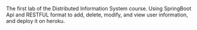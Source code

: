 The first lab of the Distributed Information System course. Using SpringBoot Api and RESTFUL format to add, delete, modify, and view user information, and deploy it on heroku.
